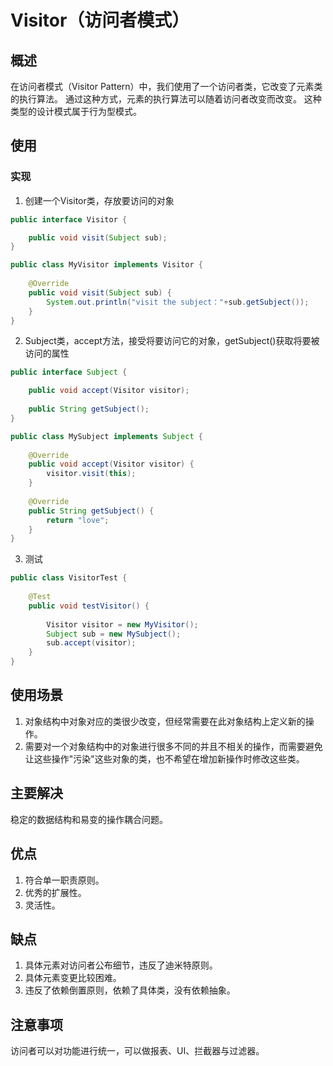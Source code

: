 # Visitor（访问者模式） #
## 概述 ##
在访问者模式（Visitor Pattern）中，我们使用了一个访问者类，它改变了元素类的执行算法。 通过这种方式，元素的执行算法可以随着访问者改变而改变。 这种类型的设计模式属于行为型模式。 

## 使用 ##

### 实现 ###
1. 创建一个Visitor类，存放要访问的对象
```Java
public interface Visitor {

    public void visit(Subject sub);
}  
```
```Java
public class MyVisitor implements Visitor {
  
    @Override  
    public void visit(Subject sub) {
        System.out.println("visit the subject："+sub.getSubject());
    }  
}  
```
2. Subject类，accept方法，接受将要访问它的对象，getSubject()获取将要被访问的属性
```Java
public interface Subject {

    public void accept(Visitor visitor);
  
    public String getSubject();
}  
```
```Java
public class MySubject implements Subject {
  
    @Override  
    public void accept(Visitor visitor) {
        visitor.visit(this);  
    }  
  
    @Override  
    public String getSubject() {
        return "love";  
    }  
}  
```
3. 测试
```Java
public class VisitorTest {
  
	@Test
    public void testVisitor() {
          
        Visitor visitor = new MyVisitor();  
        Subject sub = new MySubject();  
        sub.accept(visitor);      
    }  
}  
```

## 使用场景 ##
1. 对象结构中对象对应的类很少改变，但经常需要在此对象结构上定义新的操作。 
2. 需要对一个对象结构中的对象进行很多不同的并且不相关的操作，而需要避免让这些操作"污染"这些对象的类，也不希望在增加新操作时修改这些类。

## 主要解决 ##
稳定的数据结构和易变的操作耦合问题。

## 优点 ##
1. 符合单一职责原则。 
2. 优秀的扩展性。 
3. 灵活性。

## 缺点 ##
1. 具体元素对访问者公布细节，违反了迪米特原则。 
2. 具体元素变更比较困难。 
3. 违反了依赖倒置原则，依赖了具体类，没有依赖抽象。

## 注意事项 ##
访问者可以对功能进行统一，可以做报表、UI、拦截器与过滤器。